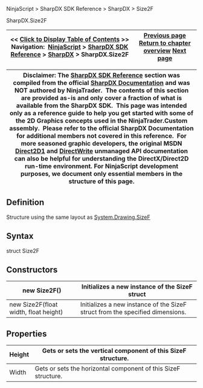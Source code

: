 ﻿
NinjaScript > SharpDX SDK Reference > SharpDX > Size2F

SharpDX.Size2F

| << [Click to Display Table of Contents](sharpdx_size2f.md) >> **Navigation:**     [NinjaScript](ninjascript.md) > [SharpDX SDK Reference](sharpdx_sdk_reference.md) > [SharpDX](sharpdx.md) > SharpDX.Size2F | [Previous page](sharpdx_rectanglef.md) [Return to chapter overview](sharpdx.md) [Next page](sharpdx_vector2.md) |
| --- | --- |

| Disclaimer: The [SharpDX SDK Reference](sharpdx_sdk_reference.md) section was compiled from the official [SharpDX Documentation](http://sharpdx.org/) and was NOT authored by NinjaTrader.  The contents of this section are provided as-is and only cover a fraction of what is available from the SharpDX SDK.  This page was intended only as a reference guide to help you get started with some of the 2D Graphics concepts used in the NinjaTrader.Custom assembly.  Please refer to the official SharpDX Documentation for additional members not covered in this reference.  For more seasoned graphic developers, the original MSDN [Direct2D1](https://msdn.microsoft.com/en-us/library/windows/desktop/dd370990.aspx) and [DirectWrite](https://msdn.microsoft.com/en-us/library/windows/desktop/dd368038.aspx) unmanaged API documentation can also be helpful for understanding the DirectX/Direct2D run-time environment. For NinjaScript development purposes, we document only essential members in the structure of this page. |
| --- |

## Definition
Structure using the same layout as [System.Drawing.SizeF](https://msdn.microsoft.com/en-us/library/system.drawing.sizef(v=vs.110).aspx)
 
## Syntax
struct Size2F
## Constructors

| new Size2F() | Initializes a new instance of the SizeF struct |
| --- | --- |
| new Size2F(float width, float height) | Initializes a new instance of the SizeF struct from the specified dimensions. |
## 
## 
## Properties

| Height | Gets or sets the vertical component of this SizeF structure. |
| --- | --- |
| Width | Gets or sets the horizontal component of this SizeF structure. |
